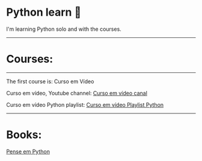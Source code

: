 # Python learn 🐍
 I'm learning Python solo and with the courses.
 ***

# Courses:

***
The first course is: Curso em Vídeo



Curso em vídeo, Youtube channel: [Curso em vídeo canal](https://www.youtube.com/c/CursoemVídeo)

Curso em vídeo Python playlist:  [Curso em vídeo Playlist Python](https://www.youtube.com/watch?v=S9uPNppGsGo&list=PLHz_AreHm4dlKP6QQCekuIPky1CiwmdI6)
***
# Books:


[Pense em Python](https://penseallen.github.io/PensePython2e/)
